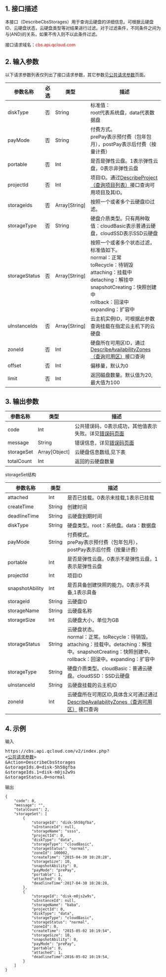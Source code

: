 ## 1. 接口描述

本接口（DescribeCbsStorages）用于查询云硬盘的详细信息。可根据云硬盘ID、云硬盘状态，云硬盘类型等对结果进行过滤。对于过滤条件，不同条件之间为与(AND)的关系，如果不传入则不以此条件过滤。

接口请求域名：<font style="color:red">cbs.api.qcloud.com</font>


## 2. 输入参数

以下请求参数列表仅列出了接口请求参数，其它参数见[公共请求参数](https://www.qcloud.com/doc/api/364/2745)页面。

| 参数名称 | 必选  | 类型 | 描述 |
| -------- | ----- | ----- | --------- |
| diskType | 否 | String | 标准值：<br>root代表系统盘，data代表数据盘 |
| payMode | 否 | String | 付费方式。<br>prePay表示预付费（包年包月），postPay表示后付费（按量计费） | 
| portable | 否 | Int | 是否是弹性云盘。1表示弹性云盘，0表示非弹性云盘 | 
| projectId | 否 | Int | 项目ID。通过[DescribeProject（查询项目列表）](https://www.qcloud.com/doc/api/229/1330)接口查询可用项目及其ID。 | 
| storageIds | 否 | Array[String] | 按照一个或者多个云硬盘ID过滤。 |
| storageType | 否 | String | 硬盘介质类型。只有两种取值：cloudBasic表示普通云硬盘，cloudSSD表示SSD云硬盘|
| storageStatus | 否 | Array[String] | 按照一个或者多个状态过滤，标准值如下。<br>normal：正常<br>toRecycle：待销毁<br>attaching：挂载中<br>detaching：解挂中<br>snapshotCreating：快照创建中<br>rollback：回滚中<br>expanding：扩容中 | 
| uInstanceIds | 否 | Array[String] | 云主机实例ID，可根据此参数查询挂载在指定云主机下的云硬盘 |
| zoneId | 否 | Int | 硬盘所在可用区ID，通过 [DescribeAvailabilityZones（查询可用区）](http://www.qcloud.com/doc/api/229/%E6%9F%A5%E8%AF%A2%E5%8F%AF%E7%94%A8%E5%8C%BA)接口查询  |
| offset | 否 | Int | 偏移量，默认为0 | 
| limit | 否 | Int | 返回磁盘数量。默认值为20, 最大值为100 | 



## 3. 输出参数

| 参数名称 | 类型 | 描述 |
| ------- | ------- | ------- |
| code | Int | 公共错误码，0表示成功，其他值表示失败。详见[错误码页面](https://www.qcloud.com/doc/api/364/%E9%94%99%E8%AF%AF%E7%A0%81) |
| message | String | 错误信息，详见[错误码页面](https://www.qcloud.com/doc/api/364/%E9%94%99%E8%AF%AF%E7%A0%81)|
| storageSet | Array[Object] | 云硬盘信息数组,见下表 |
| totalCount | Int | 返回的云硬盘数量 |
 
 storageSet结构
 
| 参数名称 | 类型 | 描述 |
| ------- | ------- | ------- |
| attached | Int | 是否已挂载。0表示未挂载,1表示已挂载 | 
| createTime | String | 创建时间 |
| deadlineTime | String | 云硬盘到期时间 | 
| diskType | String | 硬盘类型。root：系统盘。data：数据盘 | 
| payMode | String | 付费模式。<br>prePay表示预付费（包年包月），postPay表示后付费（按量计费） | 
| portable | Int | 是否是弹性云盘。0表示不是弹性云盘，1表示是弹性云盘 | 
| projectId | Int | 项目ID | 
| snapshotAbility | Int | 是否具备创建快照的能力。0表示不具备,1表示具备 | 
| storageId | String | 云硬盘ID | 
| storageName | String | 云硬盘名称 | 
| storageSize | Int | 云硬盘大小，单位为GB | 
| storageStatus | String | 云硬盘状态。<br>normal：正常。toRecycle：待销毁。<br>attaching：挂载中。detaching：解挂中。snapshotCreating：快照创建中。<br>rollback：回滚中。expanding：扩容中 | 
| storageType | String | 硬盘介质类型。cloudBasic：普通云硬盘。cloudSSD：SSD云硬盘 | 
| uInstanceId | String | 云硬盘挂载的云主机ID |
| zoneId | Int | 云硬盘所在可用区ID,具体含义可通过通过 [DescribeAvailabilityZones（查询可用区）](http://www.qcloud.com/doc/api/229/%E6%9F%A5%E8%AF%A2%E5%8F%AF%E7%94%A8%E5%8C%BA) 接口查询 | 

## 4. 示例

输入
<pre>
https://cbs.api.qcloud.com/v2/index.php?
<<a href="https://www.qcloud.com/doc/api/229/6976">公共请求参数</a>>
&Action=DescribeCbsStorages
&storageIds.0=disk-5h58gfba
&storageIds.1=disk-m0js2w9s
&storageStatus.0=normal
</pre>

输出
```
{
    "code": 0,
    "message": "",
    "totalCount": 2,
    "storageSet": [
        {
            "storageId": "disk-5h58gfba",
            "uInstanceId": null,
            "storageName": "ssss",
            "projectId": 0,
            "diskType": "data",
            "storageType": "cloudBasic",
            "storageStatus": "normal",
            "zoneId": 100002,
            "createTime": "2015-04-30 10:28:28",
            "storageSize": 10,
            "snapshotAbility": 0,
            "payMode": "prePay",
            "portable": 1,
            "attached": 0,
            "deadlineTime":2017-04-30 10:28:28,
        },
        {
            "storageId": "disk-m0js2w9s",
            "uInstanceId": null,
            "storageName": "baba",
            "projectId": 0,
            "diskType": "data",
            "storageType": "cloudBasic",
            "storageStatus": "normal",
            "zoneId": 0,
            "createTime": "2015-05-02 10:19:54",
            "storageSize": 10,
            "snapshotAbility": 0,
            "payMode": "prePay",
            "portable": 0,
            "attached": 1,
            "deadlineTime":2016-05-02 10:19:54,
        }
    ]
}
```


